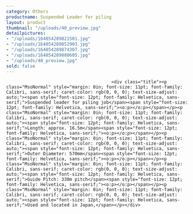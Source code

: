 ```yaml
---
category: Others
productname: Suspended Leader for piling
layout: product
thumbnail: "/uploads/40_preview.jpg"
detailpictures:
- "/uploads/164854289821501.jpg"
- "/uploads/164854289852903.jpg"
- "/uploads/164854289874307.jpg"
- "/uploads/164854289880605.jpg"
- "/uploads/40_preview.jpg"
sold: false
---
```


                                            <div class="title"><p class="MsoNormal" style="margin: 0in; font-size: 11pt; font-family: Calibri, sans-serif; caret-color: rgb(0, 0, 0); text-size-adjust: auto;"><span style="font-size: 12pt; font-family: Helvetica, sans-serif;">Suspended leader for piling job</span><span style="font-size: 12pt; font-family: Helvetica, sans-serif;"><o:p></o:p></span></p><p class="MsoNormal" style="margin: 0in; font-size: 11pt; font-family: Calibri, sans-serif; caret-color: rgb(0, 0, 0); text-size-adjust: auto;"><span style="font-size: 12pt; font-family: Helvetica, sans-serif;">Length: approx. 16.5m</span><span style="font-size: 12pt; font-family: Helvetica, sans-serif;"><o:p></o:p></span></p><p class="MsoNormal" style="margin: 0in; font-size: 11pt; font-family: Calibri, sans-serif; caret-color: rgb(0, 0, 0); text-size-adjust: auto;"><span style="font-size: 12pt; font-family: Helvetica, sans-serif;">Outer Diameter: 570mm</span><span style="font-size: 12pt; font-family: Helvetica, sans-serif;"><o:p></o:p></span></p><p class="MsoNormal" style="margin: 0in; font-size: 11pt; font-family: Calibri, sans-serif; caret-color: rgb(0, 0, 0); text-size-adjust: auto;"><span style="font-size: 12pt; font-family: Helvetica, sans-serif;">Guide Pitch: 330m pitch</span><span style="font-size: 12pt; font-family: Helvetica, sans-serif;"><o:p></o:p></span></p><p class="MsoNormal" style="margin: 0in; font-size: 11pt; font-family: Calibri, sans-serif; caret-color: rgb(0, 0, 0); text-size-adjust: auto;"><span style="font-size: 12pt; font-family: Helvetica, sans-serif;">Used and located in Japan,</span></p></div>

